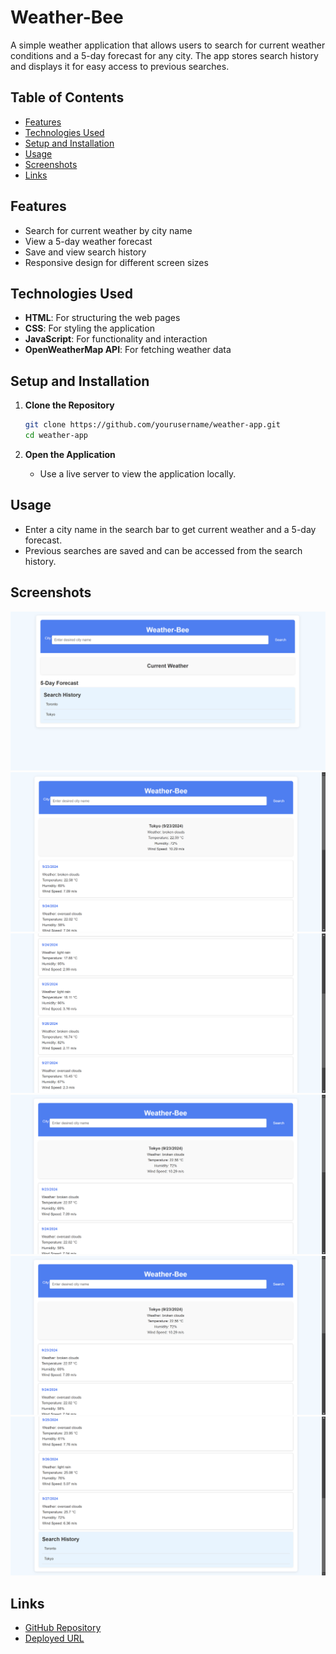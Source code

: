 # Weather-Bee

A simple weather application that allows users to search for current weather conditions and a 5-day forecast for any city. The app stores search history and displays it for easy access to previous searches.

## Table of Contents

- [Features](#features)
- [Technologies Used](#technologies-used)
- [Setup and Installation](#setup-and-installation)
- [Usage](#usage)
- [Screenshots](#screenshots)
- [Links](#links)

## Features

- Search for current weather by city name
- View a 5-day weather forecast
- Save and view search history
- Responsive design for different screen sizes

## Technologies Used

- **HTML**: For structuring the web pages
- **CSS**: For styling the application
- **JavaScript**: For functionality and interaction
- **OpenWeatherMap API**: For fetching weather data

## Setup and Installation

1. **Clone the Repository**

   ```bash
   git clone https://github.com/yourusername/weather-app.git
   cd weather-app
   ```

2. **Open the Application**
   - Use a live server to view the application locally.

## Usage

- Enter a city name in the search bar to get current weather and a 5-day forecast.
- Previous searches are saved and can be accessed from the search history.

## Screenshots

![Homepage](/assets/images/Screenshot-homepage.png)
![Search Results 1 top of page](/assets/images/Screenshot-top-of-page-1st-search.png)
![Search Results 1 middle of page](/assets/images/Screenshot-middle-of-page-1st-search.png)
![Search Results 2 top of page](/assets/images/Screenshot-top-of-page-2nd-search.png)
![Search Results 2 middle of page](/assets/images/Screenshot-middle-of-page-2nd-search.png)
![Search Results search history](/assets/images/Screenshot-search-history.png)

## Links

- [GitHub Repository](https://github.com/awb2987/Weather-Bee)
- [Deployed URL](https://awb2987.github.io/Weather-Bee/)
